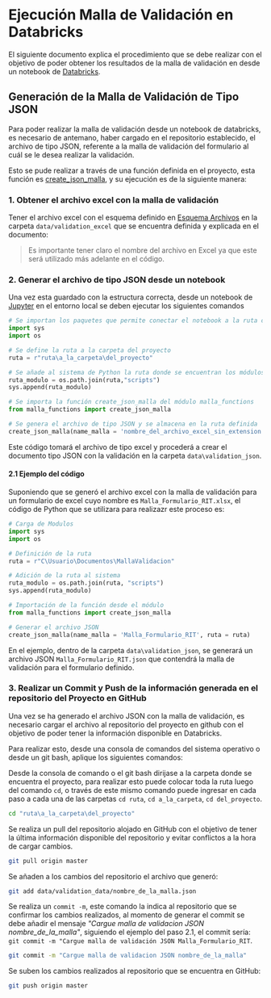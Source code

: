 # Ejecución Malla de Validación en Databricks

El siguiente documento explica el procedimiento que se debe realizar con el objetivo de poder obtener los resultados de la malla de validación en desde un notebook de [Databricks](https://www.databricks.com).

## Generación de la Malla de Validación de Tipo JSON
Para poder realizar la malla de validación desde un notebook de databricks, es necesario de antemano, haber cargado en el repositorio establecido, el archivo de tipo JSON, referente a la malla de validación del formulario al cuál se le desea realizar la validación.

Esto se pude realizar a través de una función definida en el proyecto, esta función es [create_json_malla](https://malla-de-validacion.readthedocs.io/es-mx/latest/#malla_functions.create_json_malla), y su ejecución es de la siguiente manera:

### 1. Obtener el archivo excel con la malla de validación
Tener el archivo excel con el esquema definido en [Esquema Archivos](Esquema_Archivos_Malla_Validacion.md) en la carpeta `data/validation_excel` que se encuentra definida y explicada en el documento:
 
> Es importante tener claro el nombre del archivo en Excel ya que este será utilizado más adelante en el código.

### 2. Generar el archivo de tipo JSON desde un notebook
Una vez esta guardado con la estructura correcta, desde un notebook de [Jupyter](https://aprendepython.es/pypi/datascience/jupyter/) en el entorno local se deben ejecutar los siguientes comandos

```python
# Se importan los paquetes que permite conectar el notebook a la ruta con los módulos
import sys
import os
```

```python
# Se define la ruta a la carpeta del proyecto
ruta = r"ruta\a_la_carpeta\del_proyecto"
```

```python
# Se añade al sistema de Python la ruta donde se encuentran los módulos
ruta_modulo = os.path.join(ruta,"scripts")
sys.append(ruta_modulo)
```

```python
# Se importa la función create_json_malla del módulo malla_functions
from malla_functions import create_json_malla
```

```python
# Se genera el archivo de tipo JSON y se almacena en la ruta definida
create_json_malla(name_malla = 'nombre_del_archivo_excel_sin_extension', ruta = ruta)
```

Este código tomará el archivo de tipo excel y procederá a crear el documento tipo JSON con la validación en la carpeta `data\validation_json`.

#### 2.1 Ejemplo del código
Suponiendo que se generó el archivo excel con la malla de validación para un formulario de excel cuyo nombre es `Malla_Formulario_RIT.xlsx`, el código de Python que se utilizara para realizazr este proceso es:

```python
# Carga de Modulos
import sys
import os

# Definición de la ruta
ruta = r"C\Usuario\Documentos\MallaValidacion"

# Adición de la ruta al sistema
ruta_modulo = os.path.join(ruta, "scripts")
sys.append(ruta_modulo)

# Importación de la función desde el módulo
from malla_functions import create_json_malla

# Generar el archivo JSON
create_json_malla(name_malla = 'Malla_Formulario_RIT', ruta = ruta)
```

En el ejemplo, dentro de la carpeta `data\validation_json`, se generará un archivo JSON `Malla_Formulario_RIT.json` que contendrá la malla de validación para el formulario definido.


### 3. Realizar un Commit y Push de la información generada en el repositorio del Proyecto en GitHub

Una vez se ha generado el archivo JSON con la malla de validación, es necesario cargar el archivo al repositorio del proyecto en github con el objetivo de poder tener la información disponible en Databricks.

Para realizar esto, desde una consola de comandos del sistema operativo o desde un git bash, aplique los siguientes comandos:

Desde la consola de comando o el git bash dirijase a la carpeta donde se encuentra el proyecto, para realizar esto puede colocar toda la ruta luego del comando `cd`, o través de este mismo comando puede ingresar en cada paso a cada una de las carpetas `cd ruta`, `cd a_la_carpeta`, `cd del_proyecto`.
```bash
cd "ruta\a_la_carpeta\del_proyecto"
```
Se realiza un pull del repositorio alojado en GitHub con el objetivo de tener la última información disponible del repositorio y evitar conflictos a la hora de cargar cambios.
```bash
git pull origin master
```

Se añaden a los cambios del repositorio el archivo que generó:
```bash
git add data/validation_data/nombre_de_la_malla.json
```

Se realiza un `commit -m`, este comando la indica al repositorio que se confirmar los cambios realizados, al momento de generar el commit se debe añadir el mensaje *"Cargue malla de validacion JSON nombre_de_la_malla"*, siguiendo el ejemplo del paso 2.1, el commit sería: `git commit -m "Cargue malla de validación JSON Malla_Formulario_RIT`.
```bash
git commit -m "Cargue malla de validacion JSON nombre_de_la_malla"
```

Se suben los cambios realizados al repositorio que se encuentra en GitHub:
```bash
git push origin master
```